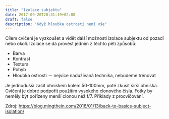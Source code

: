 ```yaml
---
title: "Izolace subjektu"
date: 2017-09-20T20:31:19+02:00
draft: false
description: "Když hloubka ostrosti není vše"
---
```


Cílem cvičení je vyzkoušet a vidět další možnosti izolace subjektu od pozadí nebo okolí. Izolace se dá provést jedním z těchto pěti způsobů:

* Barva
* Kontrast
* Textura
* Pohyb
* Hloubka ostrosti － nejvíce nadužívaná technika, nebudeme trénovat


Je jednodušší začít ohniskem kolem 50-100mm, poté zkusit širší ohniska. Cvičení je dobré podpořit použitím vysokého clonového čísla. Fotky by neměly být pořízeny menší clonou než f/7. Příklady z procvičování. 

Zdroj: https://blog.mingthein.com/2016/01/13/back-to-basics-subject-isolation/